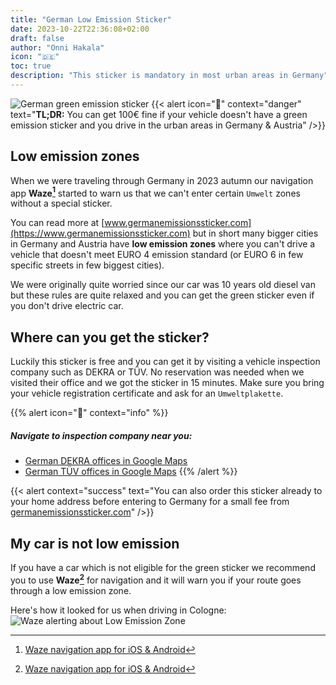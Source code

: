 ```yaml
---
title: "German Low Emission Sticker"
date: 2023-10-22T22:36:08+02:00
draft: false
author: "Onni Hakala"
icon: "🇩🇪"
toc: true
description: "This sticker is mandatory in most urban areas in Germany"
---
```


![German green emission sticker](https://www.germanemissionssticker.com/img/sites/16/germanemissionssticker.jpg "Example German green emission sticker for EURO 4 emission standard")
{{< alert icon="💸" context="danger" text="**TL;DR:** You can get 100€ fine if your vehicle doesn't have a green emission sticker and you drive in the urban areas in Germany & Austria" />}}

## Low emission zones 

When we were traveling through Germany in 2023 autumn our navigation app **Waze[^1]** started to warn us that we can't enter certain `Umwelt` zones without a special sticker.

You can read more at [www.germanemissionssticker.com](https://www.germanemissionssticker.com) but in short many bigger cities in Germany and Austria have **low emission zones** where you can't drive a vehicle that doesn't meet EURO 4 emission standard (or EURO 6 in few specific streets in few biggest cities).

We were originally quite worried since our car was 10 years old diesel van but these rules are quite relaxed and you can get the green sticker even if you don't drive electric car.

## Where can you get the sticker?
Luckily this sticker is free and you can get it by visiting a vehicle inspection company such as DEKRA or TÜV. No reservation was needed when we visited their office and we got the sticker in 15 minutes. Make sure you bring your vehicle registration certificate and ask for an `Umweltplakette`.

{{% alert icon="📍" context="info" %}}
##### Navigate to inspection company near you:
* [German DEKRA offices in Google Maps](https://www.google.com/maps/search/Dekra/@51.3275743,7.9693393,6.64z)
* [German TÜV offices in Google Maps](https://www.google.com/maps/search/TUV+Rheinland/@51.0152114,7.9685908,6z)
{{% /alert %}}

{{< alert context="success" text="You can also order this sticker already to your home address before entering to Germany for a small fee from [germanemissionssticker.com](https://www.germanemissionssticker.com/order/)" />}}

## My car is not low emission
If you have a car which is not eligible for the green sticker we recommend you to use **Waze[^1]** for navigation and it will warn you if your route goes through a low emission zone.

Here's how it looked for us when driving in Cologne:
![Waze alerting about Low Emission Zone](images/guidebook/example-alert-from-waze.jpeg "Waze alerting about Low Emission Zone")

[^1]: [Waze navigation app for iOS & Android](https://www.waze.com/apps/)